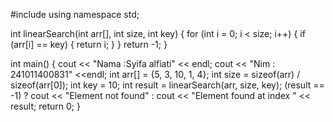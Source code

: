 #include <iostream>
using namespace std;

int linearSearch(int arr[], int size, int key) {
    for (int i = 0; i < size; i++) {
        if (arr[i] == key) {
            return i;
        }
    }
    return -1;
}

int main() {
	cout << "Nama :Syifa alfiati" << endl;
	cout << "Nim : 241011400831" <<endl;
    int arr[] = {5, 3, 10, 1, 4};
    int size = sizeof(arr) / sizeof(arr[0]);
    int key = 10;
    int result = linearSearch(arr, size, key);
    (result == -1) ? cout << "Element not found" : cout << "Element found at index " << result;
    return 0;
}
